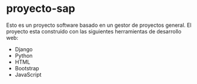 proyecto-sap
============

Esto es un proyecto software basado en un gestor de proyectos general. El proyecto esta construido con las siguientes 
herramientas de desarrollo web:
- Django
- Python
- HTML
- Bootstrap
- JavaScript
